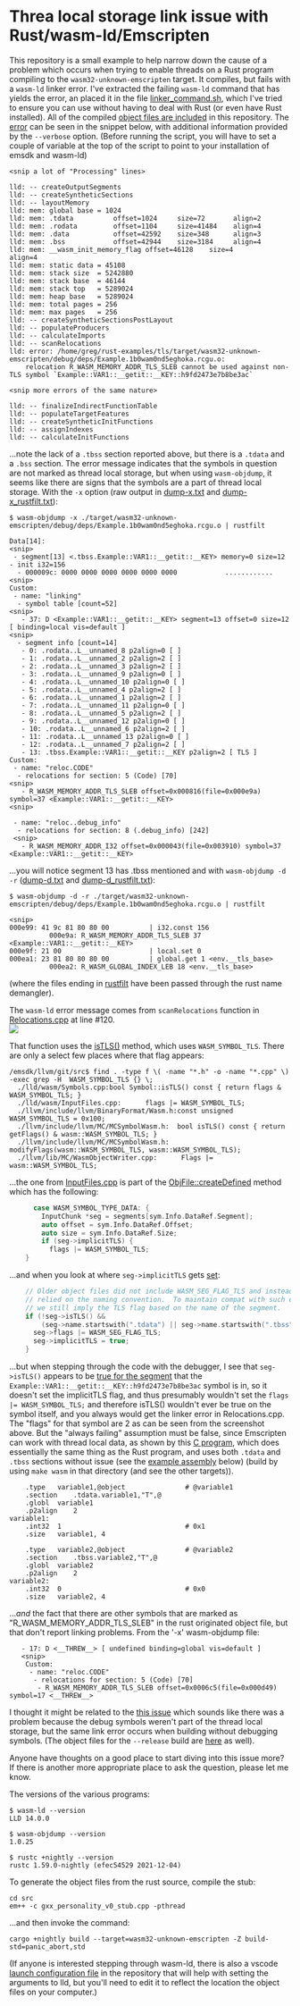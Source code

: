 # Threa local storage link issue with Rust/wasm-ld/Emscripten

This repository is a small example to help narrow down the cause of a problem
which occurs when trying to enable threads on a Rust program compiling to the
`wasm32-unknown-emscripten` target.  It compiles, but fails with a `wasm-ld`
linker error. I've extracted the failing `wasm-ld` command that has yields the
error, an placed it in the file [linker_command.sh](./linker_command.sh), which
I've tried to ensure you can use without having to deal with Rust (or even have
Rust installed).  All of the compiled [object files are
included](./target/wasm32-unknown-emscripten/debug/deps/) in this repository.
The [error](./error.txt) can be seen in the snippet below, with additional
information provided by the `--verbose` option.  (Before running the script,
you will have to set a couple of variable at the top of the script to point to
your installation of emsdk and wasm-ld)

    <snip a lot of "Processing" lines>

    lld: -- createOutputSegments
    lld: -- createSyntheticSections
    lld: -- layoutMemory
    lld: mem: global base = 1024
    lld: mem: .tdata          offset=1024     size=72       align=2
    lld: mem: .rodata         offset=1104     size=41484    align=4
    lld: mem: .data           offset=42592    size=348      align=3
    lld: mem: .bss            offset=42944    size=3184     align=4
    lld: mem: __wasm_init_memory_flag offset=46128    size=4        align=4
    lld: mem: static data = 45108
    lld: mem: stack size  = 5242880
    lld: mem: stack base  = 46144
    lld: mem: stack top   = 5289024
    lld: mem: heap base   = 5289024
    lld: mem: total pages = 256
    lld: mem: max pages   = 256
    lld: -- createSyntheticSectionsPostLayout
    lld: -- populateProducers
    lld: -- calculateImports
    lld: -- scanRelocations
    lld: error: /home/greg/rust-examples/tls/target/wasm32-unknown-emscripten/debug/deps/Example.1b0wam0nd5eghoka.rcgu.o: 
        relocation R_WASM_MEMORY_ADDR_TLS_SLEB cannot be used against non-TLS symbol `Example::VAR1::__getit::__KEY::h9fd2473e7b8be3ac`
    
    <snip more errors of the same nature>

    lld: -- finalizeIndirectFunctionTable
    lld: -- populateTargetFeatures
    lld: -- createSyntheticInitFunctions
    lld: -- assignIndexes
    lld: -- calculateInitFunctions

...note the lack of a `.tbss` section reported above, but there is a `.tdata`
and a `.bss` section.  The error message indicates that the symbols in question
are not marked as thread local storage, but when using `wasm-objdump`, it seems
like there are signs that the symbols are a part of thread local storage.  With
the `-x` option (raw output in [dump-x.txt](./other/dump-x.txt) and [dump-x_rustfilt.txt](./other/dump-x_rustfilt.txt)):  

    $ wasm-objdump -x ./target/wasm32-unknown-emscripten/debug/deps/Example.1b0wam0nd5eghoka.rcgu.o | rustfilt

    Data[14]:
    <snip>
     - segment[13] <.tbss.Example::VAR1::__getit::__KEY> memory=0 size=12 - init i32=156
      - 000009c: 0000 0000 0000 0000 0000 0000            ............
    <snip>
    Custom:
     - name: "linking"
      - symbol table [count=52]
    <snip>
       - 37: D <Example::VAR1::__getit::__KEY> segment=13 offset=0 size=12 [ binding=local vis=default ]
    <snip>
      - segment info [count=14]
       - 0: .rodata..L__unnamed_8 p2align=0 [ ]
       - 1: .rodata..L__unnamed_2 p2align=2 [ ]
       - 2: .rodata..L__unnamed_3 p2align=2 [ ]
       - 3: .rodata..L__unnamed_9 p2align=0 [ ]
       - 4: .rodata..L__unnamed_10 p2align=0 [ ]
       - 5: .rodata..L__unnamed_4 p2align=2 [ ]
       - 6: .rodata..L__unnamed_1 p2align=2 [ ]
       - 7: .rodata..L__unnamed_11 p2align=0 [ ]
       - 8: .rodata..L__unnamed_5 p2align=2 [ ]
       - 9: .rodata..L__unnamed_12 p2align=0 [ ]
       - 10: .rodata..L__unnamed_6 p2align=2 [ ]
       - 11: .rodata..L__unnamed_13 p2align=0 [ ]
       - 12: .rodata..L__unnamed_7 p2align=2 [ ]
       - 13: .tbss.Example::VAR1::__getit::__KEY p2align=2 [ TLS ]
    Custom:
     - name: "reloc.CODE"
      - relocations for section: 5 (Code) [70]
    <snip>
       - R_WASM_MEMORY_ADDR_TLS_SLEB offset=0x000816(file=0x000e9a) symbol=37 <Example::VAR1::__getit::__KEY>
    <snip>

     - name: "reloc..debug_info"
      - relocations for section: 8 (.debug_info) [242]
     <snip>
       - R_WASM_MEMORY_ADDR_I32 offset=0x000043(file=0x003910) symbol=37 <Example::VAR1::__getit::__KEY>

...you will notice segment 13 has .tbss mentioned and with `wasm-objdump -d -r` ([dump-d.txt](./other/dump-d.txt) and [dump-d_rustfilt.txt](./other/dump-d_rustfilt.txt)):

    $ wasm-objdump -d -r ./target/wasm32-unknown-emscripten/debug/deps/Example.1b0wam0nd5eghoka.rcgu.o | rustfilt

    <snip>
    000e99: 41 9c 81 80 80 00          | i32.const 156
              000e9a: R_WASM_MEMORY_ADDR_TLS_SLEB 37 <Example::VAR1::__getit::__KEY>
    000e9f: 21 00                      | local.set 0
    000ea1: 23 81 80 80 80 00          | global.get 1 <env.__tls_base>
              000ea2: R_WASM_GLOBAL_INDEX_LEB 18 <env.__tls_base>

(where the files ending in [rustfilt](https://github.com/luser/rustfilt) have
been passed through the rust name demangler).

The `wasm-ld` error message comes from `scanRelocations` function in [Relocations.cpp](https://github.com/llvm/llvm-project/blob/304d30bc594bf99bba9ee780007ac78755a9ff7a/lld/wasm/Relocations.cpp#L120-L123) at line #120.  
![](images/sym_isTLS.jpg)

That function uses the [isTLS()](https://github.com/llvm/llvm-project/blob/2899e8de67aae052e6c93b95a2fd152c86e0aefc/lld/wasm/Symbols.cpp#L213) method, which uses `WASM_SYMBOL_TLS`. There
are only a select few places where that flag appears:

    /emsdk/llvm/git/src$ find . -type f \( -name "*.h" -o -name "*.cpp" \) -exec grep -H  WASM_SYMBOL_TLS {} \;
      ./lld/wasm/Symbols.cpp:bool Symbol::isTLS() const { return flags & WASM_SYMBOL_TLS; }
      ./lld/wasm/InputFiles.cpp:      flags |= WASM_SYMBOL_TLS;
      ./llvm/include/llvm/BinaryFormat/Wasm.h:const unsigned WASM_SYMBOL_TLS = 0x100;
      ./llvm/include/llvm/MC/MCSymbolWasm.h:  bool isTLS() const { return getFlags() & wasm::WASM_SYMBOL_TLS; }
      ./llvm/include/llvm/MC/MCSymbolWasm.h:    modifyFlags(wasm::WASM_SYMBOL_TLS, wasm::WASM_SYMBOL_TLS);
      ./llvm/lib/MC/WasmObjectWriter.cpp:      Flags |= wasm::WASM_SYMBOL_TLS;

...the one from
[InputFiles.cpp](https://github.com/llvm/llvm-project/blob/main/lld/wasm/InputFiles.cpp)
is part of the
[ObjFile::createDefined](https://github.com/llvm/llvm-project/blob/1eb5b6e85045d22720f177a02aaf7097930e4b4f/lld/wasm/InputFiles.cpp#L581-L587)
method which has the following:

```C
      case WASM_SYMBOL_TYPE_DATA: {
        InputChunk *seg = segments[sym.Info.DataRef.Segment];
        auto offset = sym.Info.DataRef.Offset;
        auto size = sym.Info.DataRef.Size;
        if (seg->implicitTLS) {
          flags |= WASM_SYMBOL_TLS;
    }
```
...and when you look at where `seg->implicitTLS` gets [set](https://github.com/llvm/llvm-project/blob/1eb5b6e85045d22720f177a02aaf7097930e4b4f/lld/wasm/InputFiles.cpp#L478-L485):

```C
    // Older object files did not include WASM_SEG_FLAG_TLS and instead
    // relied on the naming convention.  To maintain compat with such objects
    // we still imply the TLS flag based on the name of the segment.
    if (!seg->isTLS() &&
        (seg->name.startswith(".tdata") || seg->name.startswith(".tbss"))) {
      seg->flags |= WASM_SEG_FLAG_TLS;
      seg->implicitTLS = true;
    }
```

...but when stepping through the code with the debugger, I see that
`seg->isTLS()` appears to be [true for the
segment](./images/seg.isTLS_after.jpg) that the
`Example::VAR1::__getit::__KEY::h9fd2473e7b8be3ac` symbol is in, so it doesn't
set the implicitTLS flag, and thus presumably wouldn't set the `flags |=
WASM_SYMBOL_TLS;` and therefore isTLS() wouldn't ever be true on the symbol
itself, and you always would get the linker error in Relocations.cpp.  The
"flags" for that symbol are 2 as can be seen from the screenshot above.  But
the "always failing" assumption must be false, since Emscripten can work with
thread local data, as shown by this [C program](/src/c_example), which does
essentially the same thing as the Rust program, and uses both `.tdata` and
`.tbss` sections without issue (see the [example
assembly](/src/c_example/example.s) below) (build by using `make wasm` in that
directory (and see the other targets)).

        .type	variable1,@object               # @variable1
        .section	.tdata.variable1,"T",@
        .globl	variable1
        .p2align	2
    variable1:
        .int32	1                               # 0x1
        .size	variable1, 4

        .type	variable2,@object               # @variable2
        .section	.tbss.variable2,"T",@
        .globl	variable2
        .p2align	2
    variable2:
        .int32	0                               # 0x0
        .size	variable2, 4

...*and* the fact that there are other symbols that are marked as
"R_WASM_MEMORY_ADDR_TLS_SLEB" in the rust originated object file, but that
don't report linking problems.  From the '-x' wasm-objdump file:

       - 17: D <__THREW__> [ undefined binding=global vis=default ]
       <snip>
        Custom:
         - name: "reloc.CODE"
          - relocations for section: 5 (Code) [70]
           - R_WASM_MEMORY_ADDR_TLS_SLEB offset=0x0006c5(file=0x000d49) symbol=17 <__THREW__>

I thought it might be related to the [this
issue](https://github.com/emscripten-core/emscripten/pull/14982#issuecomment-909735685)
which sounds like there was a problem because the debug symbols weren't part of
the thread local storage, but the same link error occurs when building without
debugging symbols. (The object files for the `--release` build are [here](/target/wasm32-unknown-emscripten/release/deps/) as
well). 

Anyone have thoughts on a good place to start diving into this issue more?  If
there is another more appropriate place to ask the question, please let me
know.

The versions of the various programs:

    $ wasm-ld --version
    LLD 14.0.0

    $ wasm-objdump --version
    1.0.25

    $ rustc +nightly --version
    rustc 1.59.0-nightly (efec54529 2021-12-04)

To generate the object files from the rust source, compile the stub:

    cd src
    em++ -c gxx_personality_v0_stub.cpp -pthread

...and then invoke the command:

    cargo +nightly build --target=wasm32-unknown-emscripten -Z build-std=panic_abort,std

(If anyone is interested stepping through wasm-ld, there is also a vscode
[launch configuration file](./other/launch.json) in the repository that will
help with setting the arguments to lld, but you'll need to edit it to reflect
the location the object files on your computer.)

